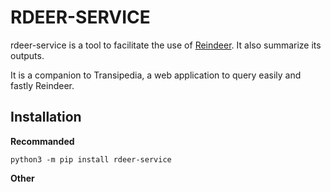 # RDEER-SERVICE


rdeer-service is a tool to facilitate the use of [Reindeer](https://github.com/kamimrcht/REINDEER).
It also summarize its outputs.

It is a companion to Transipedia, a web application to query easily and fastly Reindeer.

## Installation

**Recommanded**

```
python3 -m pip install rdeer-service
```

**Other**

